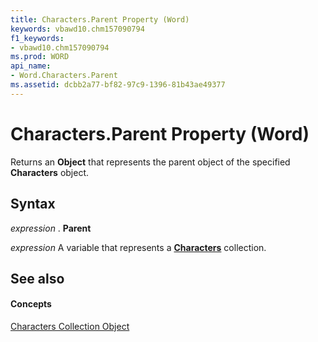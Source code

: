 ```yaml
---
title: Characters.Parent Property (Word)
keywords: vbawd10.chm157090794
f1_keywords:
- vbawd10.chm157090794
ms.prod: WORD
api_name:
- Word.Characters.Parent
ms.assetid: dcbb2a77-bf82-97c9-1396-81b43ae49377
---
```



# Characters.Parent Property (Word)

Returns an  **Object** that represents the parent object of the specified **Characters** object.


## Syntax

 _expression_ . **Parent**

 _expression_ A variable that represents a **[Characters](characters-object-word.md)** collection.


## See also


#### Concepts


[Characters Collection Object](characters-object-word.md)

